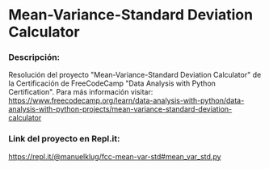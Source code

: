 # Mean-Variance-Standard Deviation Calculator

### Descripción:
Resolución del proyecto "Mean-Variance-Standard Deviation Calculator" de la Certificación de FreeCodeCamp "Data Analysis with Python Certification". Para más información visitar:
https://www.freecodecamp.org/learn/data-analysis-with-python/data-analysis-with-python-projects/mean-variance-standard-deviation-calculator

### Link del proyecto en Repl.it:
https://repl.it/@manuelklug/fcc-mean-var-std#mean_var_std.py